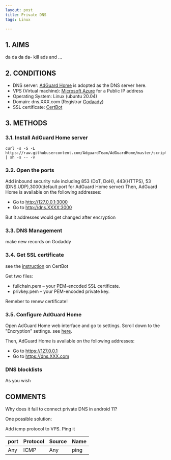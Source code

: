 ```yaml
---
layout: post
title: Private DNS
tags: Linux

---
```


## 1. AIMS

da da da da- kill ads and ...


## 2. CONDITIONS
- DNS server: [AdGuard Home](https://github.com/AdguardTeam/AdGuardHome) is adopted as the DNS server here.
- VPS (Virtual machine): [Microsoft Azure](https://azure.microsoft.com/) for a Public IP address
- Operating System: Linux (ubuntu 20.04)
- Domain: dns.XXX.com (Registrar [Godaady](https://www.godaddy.com/))
- SSL certificate:  [CertBot](https://certbot.eff.org/)

## 3. METHODS
### 3.1. Install AdGuard Home server
```shell
curl -s -S -L https://raw.githubusercontent.com/AdguardTeam/AdGuardHome/master/scripts/install.sh | sh -s -- -v
```
### 3.2. Open the ports
Add inbound security rule including 853 (DoT, DoH), 443(HTTPS), 53 (DNS.UDP),3000(default port for AdGuard Home server)
Then, AdGuard Home is available on the following addresses:
- Go to http://127.0.0.1:3000
- Go to http://dns.XXXX:3000

But it addresses would get changed after encryption

### 3.3. DNS Management
make new records on Godaddy

### 3.4. Get SSL certificate
see the [instruction](https://certbot.eff.org/lets-encrypt/ubuntufocal-other) on CertBot

Get  two files:
- fullchain.pem – your PEM-encoded SSL certificate.
- privkey.pem – your PEM-encoded private key.

Remeber to renew certificate!

### 3.5. Configure AdGuard Home
Open AdGuard Home web interface and go to settings.
Scroll down to the "Encryption" settings. see [here](https://github.com/AdguardTeam/AdGuardHome/wiki/Encryption).

Then, AdGuard Home is available on the following addresses:
- Go to https://127.0.0.1
- Go to https://dns.XXX.com

### DNS blocklists
As you wish

## COMMENTS
Why does it fail to connect private DNS in android 11?

One possible solution:

Add icmp protocol to VPS. Ping it

| port        | Protocol        | Source | Name |
|:-------------|:------------------|:------|:------|
| Any           | ICMP             | Any  | ping  |


